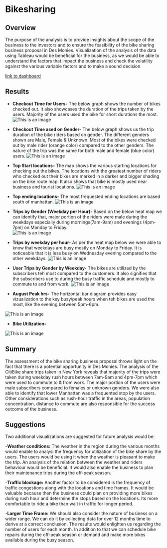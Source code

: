 # Bikesharing

## Overview

The purpose of the analysis is to provide insights about the scope of the business to the investors and to ensure the feasibility of the bike sharing business proposal in Des Monies. Visualization of the analysis of the data using Tableau would be beneficial for the business, as we would be able to understand the factors that impact the business and check the volatility against the various variable factors and to make a sound decision.

[link to dashboard](https://public.tableau.com/app/profile/josna5182/viz/Challenge15_16702794959990/Story1?publish=yes)

## Results

- **Checkout Time for Users-** The below graph shows the number of bikes checked out. It also showcases the duration of the trips taken by the users. Majority of the users used the bike for short durations the most. 
![This is an image]( https://github.com/Josna-Aykkara/bikesharing/blob/main/Images/checkout%20time%20for%20users.JPG)

- **Checkout Time ased on Gender-** The below graph shows us the trip duration of the bike riders based on gender. The different genders shown are Male, Female & Unknown. Most of the bikes were checked out by male rider (orange color) compared to the other genders. The nature of the trip was the same for both male and female (blue color) users.
![This is an image]( https://github.com/Josna-Aykkara/bikesharing/blob/main/Images/checkout%20time%20for%20Gender.JPG)

- **Top Start locations-** The map shows the various starting locations for checking out the bikes. The locations with the greatest number of riders who checked out their bikes are marked in a darker and bigger shading on the bike route map. It also shows that bike is mostly used near business and tourist locations. 
![This is an image]( https://github.com/Josna-Aykkara/bikesharing/blob/main/Images/Top%20Start%20locations.JPG)

- **Top ending locations-** The most frequested ending locations are based south of manhattan. 
![This is an image]( https://github.com/Josna-Aykkara/bikesharing/blob/main/Images/Top%20ending%20locations.JPG)

- **Trips by Gender (Weekday per Hour)-** Based on the below heat map we can identify that, major portion of the riders were male during the weekdays especially during mornings(7am-9am) and evenings (4pm-7pm) on Monday to Friday.  
![This is an image]( https://github.com/Josna-Aykkara/bikesharing/blob/main/Images/Trips%20by%20Gender%20(Weekday%20per%20Hour).JPG)

- **Trips by weekday per hour-** As per the heat map below we were able to know that weekdays are busy mostly on Monday to Friday. It is noticeable that it is less busy on Wednesday evening compared to the other weekdays.
![This is an image]( https://github.com/Josna-Aykkara/bikesharing/blob/main/Images/Trips%20by%20weekday%20per%20hour.JPG)

- **User Trips by Gender by Weekday-** The bikes are utilized by the subscribers teh most compared to the customers. It also signifies that the subscribers use to during the busy traffic schedule and mostly to commute to and from work. 
![This is an image]( https://github.com/Josna-Aykkara/bikesharing/blob/main/Images/User%20Trips%20by%20Gender%20by%20Weekday.JPG)

- **August Peak hrs-** The horizontal bar diagram provides easy vizualization to the key busy/peak hours when teh bikes are used the most, like the evening between 5pm-6pm.

![This is an image](https://github.com/Josna-Aykkara/bikesharing/blob/main/Images/August%20Peak%20hrs.JPG)

- **Bike Utilization-**

![This is an image]( https://github.com/Josna-Aykkara/bikesharing/blob/main/Images/Bike%20Utilization.JPG)


## Summary

The assessment of the bike sharing business proposal throws light on the fact that there is a potential opportunity in Des Monies. The analysis of the CitiBike share trips taken in New York reveals that majority of the trips were taken during weekday rush hours between 7am-9am and 4pm-7pm which were used to commute to & from work. The major portion of the users were male subscribers compared to females or unknown genders. We were also able to identify that lower Manhattan was a frequented stop by the users.
Other considerations such as rush-hour traffic in the areas, population concentration, distance to commute are also responsible for the success outcome of the business.

## Suggestions

Two additional visualizations are suggested for future analysis would be:

-**Weather conditions:** The weather in the region during the various months would enable to analysi the frequency for utilization of the bike share by the users. The users would be using it when the weather is pleasant to make the trip. An analysis of the relation between the weather and riders behaviour would be beneficial. It would also enable the business to plan their maintenance trips during the off-peak season.

-**Traffic blockage:** Another factor to be considered is the frequency of traffic congestions along with the locations and time frames. It would be valuable because then the business could plan on providing more bikes during rush hour and determine the stops based on the locations. Its more comfortable to ride a bike than wait in traffic for longer period. 

-**Larger Time Frame:** We should also consider the nature of business on a wider range. We can do it by collecting data for over 12 months time to derive at a correct conclusion. The results would enlighten us regarding the number of users for each month. In addition to that we can schedule bike repairs during the off-peak season or demand and make more bikes available during the busy season. 
